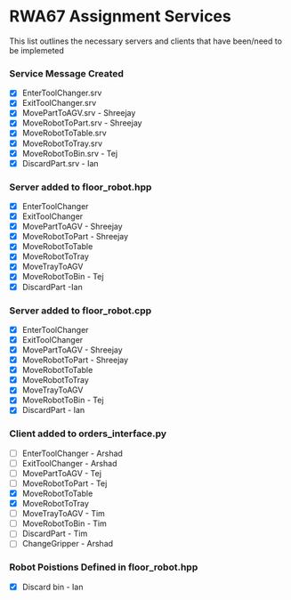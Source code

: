 # RWA67 Assignment Services
This list outlines the necessary servers and clients that have been/need to be implemeted

### Service Message Created
- [x] EnterToolChanger.srv
- [x] ExitToolChanger.srv
- [x] MovePartToAGV.srv - Shreejay
- [x] MoveRobotToPart.srv - Shreejay
- [x] MoveRobotToTable.srv
- [x] MoveRobotToTray.srv
- [x] MoveRobotToBin.srv - Tej
- [x] DiscardPart.srv - Ian

### Server added to floor_robot.hpp
- [x] EnterToolChanger
- [x] ExitToolChanger
- [x] MovePartToAGV - Shreejay
- [x] MoveRobotToPart - Shreejay
- [x] MoveRobotToTable
- [x] MoveRobotToTray
- [x] MoveTrayToAGV 
- [x] MoveRobotToBin  - Tej
- [x] DiscardPart -Ian

### Server added to floor_robot.cpp
- [x] EnterToolChanger
- [x] ExitToolChanger
- [x] MovePartToAGV - Shreejay
- [x] MoveRobotToPart - Shreejay
- [x] MoveRobotToTable
- [x] MoveRobotToTray
- [x] MoveTrayToAGV 
- [x] MoveRobotToBin  - Tej
- [x] DiscardPart - Ian

### Client added to orders_interface.py
- [ ] EnterToolChanger - Arshad
- [ ] ExitToolChanger - Arshad
- [ ] MovePartToAGV - Tej
- [ ] MoveRobotToPart - Tej
- [x] MoveRobotToTable
- [x] MoveRobotToTray
- [ ] MoveTrayToAGV - Tim
- [ ] MoveRobotToBin - Tim
- [ ] DiscardPart - Tim
- [ ] ChangeGripper - Arshad

### Robot Poistions Defined in floor_robot.hpp
- [x] Discard bin - Ian
